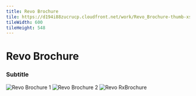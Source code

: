 ```yaml
---
title: Revo Brochure
tile: https://d194i88zucrucp.cloudfront.net/work/Revo_Brochure-thumb-xs.jpg
tileWidth: 600
tileHeight: 548
---
```


# Revo Brochure
### Subtitle
![Revo Brochure 1](https://d194i88zucrucp.cloudfront.net/work/Revo_Brochure1-lg.jpg)
![Revo Brochure 2](https://d194i88zucrucp.cloudfront.net/work/Revo_Brochure2-lg.jpg)
![Revo RxBrochure](https://d194i88zucrucp.cloudfront.net/work/Revo_RxBrochure-lg.jpg)
